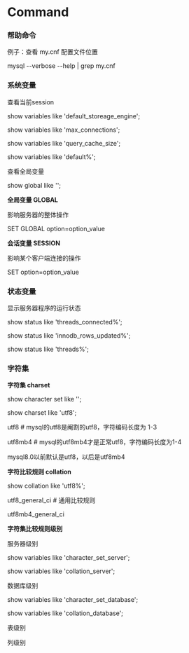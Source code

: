 # Command

### 帮助命令

例子：查看 my.cnf 配置文件位置

mysql --verbose --help | grep my.cnf

### 系统变量

查看当前session

show variables like 'default_storeage_engine';

show variables like 'max_connections';

show variables like 'query_cache_size';

show variables like 'default%';

查看全局变量

show global like '';

**全局变量 GLOBAL**

影响服务器的整体操作

SET GLOBAL option=option_value

**会话变量 SESSION**

影响某个客户端连接的操作

SET option=option_value

### 状态变量

显示服务器程序的运行状态

show status like 'threads_connected%';

show status like 'innodb_rows_updated%';

show status like 'threads%';

### 字符集

**字符集 charset**

show character set like '';

show charset like 'utf8';

utf8 # mysql的utf8是阉割的utf8，字符编码长度为 1-3

utf8mb4 # mysql的utf8mb4才是正常utf8，字符编码长度为1-4

mysql8.0以前默认是utf8，以后是utf8mb4

**字符比较规则 collation**

show collation like 'utf8%';

utf8_general_ci # 通用比较规则

utf8mb4_general_ci

**字符集比较规则级别**

服务器级别

show variables like 'character_set_server';

show variables like 'collation_server';

数据库级别

show variables like 'character_set_database';

show variables like 'collation_database';

表级别

列级别
